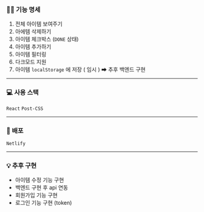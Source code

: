 ### ✍🏻 기능 명세

1. 전체 아이템 보여주기
2. 아에템 삭제하기
3. 아이템 체크박스 (`DONE` 상태)
4. 아이템 추가하기
5. 아이템 필터링
6. 다크모드 지원
7. 아이템 `localStorage` 에 저장 ( 임시 ) ➡ 추후 백엔드 구현

---

### 💻 사용 스택

`React` `Post-CSS`

---

### 🎨 배포

`Netlify`

---

### 💡 추후 구현

- 아이템 수정 기능 구현
- 백엔드 구현 후 api 연동
- 회원가입 기능 구현
- 로그인 기능 구현 (token)
